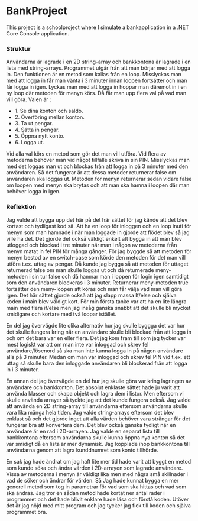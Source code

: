 # BankProject
This project is a schoolproject where I simulate a bankapplication in a .NET Core Console application.


<h3>Struktur</h3>

Användarna är lagrade i en 2D string-array och bankkontona är lagrade i en lista med string-arrays.
Programmet utgår från att man börjar med att logga in. Den funktionen är en metod som kallas från en loop. Misslyckas man med att logga in får man vänta i 3 minuter innan loopen fortsätter och man får logga in igen. Lyckas man med att logga in hoppar man däremot in i en ny loop där metoden för menyn körs. Då får man upp flera val på vad man vill göra. Valen är :
<ul>
<li>1. Se dina konton och saldo.</li> 
<li>2. Överföring mellan konton.</li>
<li>3. Ta ut pengar.</li>
<li>4. Sätta in pengar.</li>
<li>5. Öppna nytt konto.</li>
<li>6. Logga ut.</li>
</ul>

Vid alla val körs en metod som gör det man vill utföra. Vid flera av metoderna behöver man vid något tillfälle skriva in sin PIN. Misslyckas man med det loggas man ut och blockas från att logga in på 3 minuter med den användaren. Så det fungerar är att dessa metoder returnerar false om användaren ska loggas ut. Metoden för menyn returnerar sedan vidare false om loopen med menyn ska brytas och att man ska hamna i loopen där man behöver logga in igen.


<h3>Reflektion</h3>
Jag valde att bygga upp det här på det här sättet för jag kände att det blev kortast och tydligast kod så. Att ha en loop för inloggen och en loop inuti för menyn som man hamnade i när man loggade in gjorde att flödet blev så jag ville ha det. Det gjorde det också väldigt enkelt att bygga in att man blev utloggad och blockad i tre minuter när man i någon av metoderna från menyn matat in fel PIN för många gånger. För jag byggde så att metoden för menyn bestod av en switch-case som körde den metoden för det man vill utföra t.ex. uttag av pengar. Då kunde jag bygga så att metoden för uttaget returnerad false om man skulle loggas ut och då returnerade meny-metoden i sin tur false och då hamnar man i loppen för login igen samtidigt som den användaren blockeras i 3 minuter. Returnerar meny-metoden true fortsätter den meny-loopen att köras och man får välja vad man vill göra igen. Det här sättet gjorde också att jag slapp massa If/else och själva koden i main blev väldigt kort. För min första tanke var att ha en lite längra main med flera if/else men jag insåg ganska snabbt att det skulle bli mycket smidigare och kortare med två loopar istället. 
<p></p>
En del jag övervägde lite olika alternativ hur jag skulle byggga det var hur det skulle fungera kring när en användare skulle bli blockad från att logga in och om det bara var en eller flera. Det jag kom fram till som jag tycker var mest logiskt var att om man inte var inloggad och skrev fel användare/lösenord så ska man inte kunna logga in på någon användare alls på 3 minuter. Medan om man var inloggad och skrev fel PIN vid t.ex. ett uttag så skulle bara den inloggade användaren bli blockerad från att logga in i 3 minuter.
<p></p>

En annan del jag övervägde en del hur jag skulle göra var kring lagringen av användare och bankkonton. Det absolut enklaste sättet hade ju varit att använda klasser och skapa objekt och lagra dem i listor. Men eftersom vi skulle använda arrayer så tyckte jag att det kunde fungera också. Jag valde att använda en 2D string-array till användarna eftersom användarna skulle vara lika många hela tiden. Jag valde string-arrays eftersom det blev enklast så och det gjorde inget att alla värden behöver vara strängar för det fungerar bra att konvertera dem. Det blev också ganska tydligt när en användare är en rad i 2D-arrayen. Jag valde en separat lista till bankkontona eftersom användarna skulle kunna öppna nya konton så det var smidigt då en lista är mer dynamisk. Jag kopplade ihop bankkontona till användarna genom att lagra kunddnumret som konto tillhörde. 
<p></p>

En sak jag hade ändrat om jag haft lite mer tid hade varit att byggt en metod som kunde söka och ändra värden i 2D-arrayen som lagrade användare. Vissa av metoderna i menyn är väldigt lika men med några små skillnader i vad de söker och ändrar för värden. Så Jag hade kunnat bygga en mer generell metod som tog in parametrar för vad som ska hittas och vad som ska ändras. Jag tror en sådan metod hade kortat ner antal rader i programmet och det hade blivit enklare hade läsa och förstå koden. Utöver det är jag nöjd med mitt program och jag tycker jag fick till koden och själva programmet bra.
